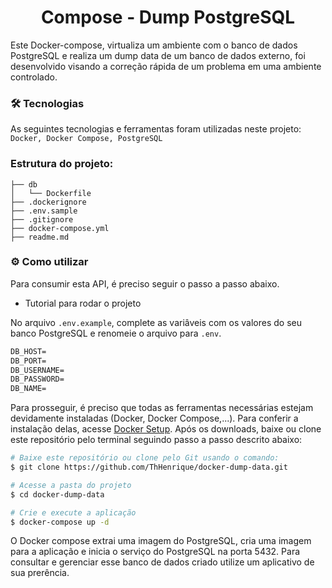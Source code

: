 <h1 align="center"> 
  Compose - Dump PostgreSQL
</h1>

Este Docker-compose, virtualiza um ambiente com o banco de dados PostgreSQL e realiza um dump data de um banco de dados externo, foi desenvolvido visando a correção rápida de um problema em uma ambiente controlado.

### :hammer_and_wrench: Tecnologias

As seguintes tecnologias e ferramentas foram utilizadas neste projeto: `Docker, Docker Compose, PostgreSQL`

### Estrutura do projeto:

```
├── db
│   └── Dockerfile
├── .dockerignore
├── .env.sample
├── .gitignore
├── docker-compose.yml
├── readme.md
```

### :gear: Como utilizar

Para consumir esta API, é preciso seguir o passo a passo abaixo.

- Tutorial para rodar o projeto

No arquivo `.env.example`, complete as variâveis com os valores do seu banco PostgreSQL e renomeie o arquivo para `.env`.

```cl
DB_HOST=
DB_PORT=
DB_USERNAME=
DB_PASSWORD=
DB_NAME=
```

Para prosseguir, é preciso que todas as ferramentas necessárias estejam devidamente instaladas (Docker, Docker Compose,...). Para conferir a instalação delas, acesse [Docker Setup](https://docs.docker.com/desktop/). Após os downloads, baixe ou clone este repositório pelo terminal seguindo passo a passo descrito abaixo:

```bash
# Baixe este repositório ou clone pelo Git usando o comando:
$ git clone https://github.com/ThHenrique/docker-dump-data.git

# Acesse a pasta do projeto
$ cd docker-dump-data

# Crie e execute a aplicação
$ docker-compose up -d
```

O Docker compose extrai uma imagem do PostgreSQL, cria uma imagem para a aplicação e inicia o serviço do PostgreSQL na porta 5432. Para consultar e gerenciar esse banco de dados criado utilize um aplicativo de sua prerência.
